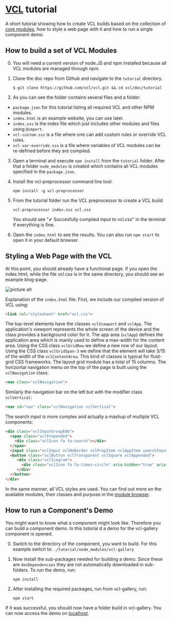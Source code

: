 # [VCL](https://vcl.github.io/) tutorial

A short tutorial showing how to create VCL builds based on the collection of
[core modules](https://github.com/vcl/vcl/modules/core-modules),
how to style a web page with it and how to run a single component demo.

## How to build a set of VCL Modules

0.  You will need a current version of node.JS and npm installed
    because all VCL modules are managed through npm.

1.  Clone the doc repo from Github and navigate to the `tutorial` directory.

    `$ git clone https://github.com/vcl/vcl.git && cd vcl/doc/tutorial`

2.  As you can see the folder contains several files and a folder:
  * `package.json` for this tutorial listing all required VCL and other NPM modules.
  * `index.html` is an example website, you can use later.
  * `index.sss` is the index file which just includes other modules and files using `@import`.
  * `vcl-custom.sss` is a file where one can add custom rules or override VCL rules.
  * `vcl-var-override.sss` is a file where variables of VCL modules can be re-defined before they are compiled.

3.  Open a terminal and execute `npm install` from the `tutorial` folder.
    After that a folder `node_modules` is created which contains all VCL modules specified in the `package.json`.

4.  Install the vcl-preprocessor command line tool:

    `npm install -g vcl-preprocessor`

5.  From the tutorial folder run the VCL preprocessor to create a VCL build:

    `vcl-preprocessor index.sss vcl.css`

    You should see "✔ Succesfully compiled input to vcl.css" in the terminal if everything is fine.

6. Open the `index.html` to see the results. You can also run `npm start` to open it in your default browser.


## Styling a Web Page with the VCL

At this point, you should already have a functional page. If you open the index.html, while the file vcl.css
is in the same directory, you should see an example blog-page.

![picture alt](https://cdn.jsdelivr.net/gh/vcl/vcl/doc/tutorial/screenshot.png)

Explanation of the `index.html` file:
First, we include our compiled version of VCL using:

```html
<link rel="stylesheet" href="vcl.css">
```
The top-level elements have the classes `vclViewport` and `vclApp`.
The application's viewport represents the whole screen of the device and
the class provides a background color for it.
The app area (`vclApp`) defines the application area which is mainly used
to define a max-width for the content area.
Using the CSS class `vclGridRow` we define a new row of our layout.
Using the CSS class `vclGridSpan-3` we define that the element will take 3/15 of the width of the `vclContentArea`.
This kind of classes is typical for fluid-grid CSS frameworks. The layout grid module has a total of 15 columns.
The horizontal navigation menu on the top of the page is built using the `vclNavigation` class:

```html
<nav class="vclNavigation">
```

Similarly the navigation bar on the left but with the modifier class `vclVertical`:

```html
<nav id="nav" class="vclNavigation vclVertical">
```

The search input is more complex and actually a mashup of multiple VCL components:

```html
<div class="vclInputGroupEmb">
  <span class="vclPrepended">
    <div class="vclIcon fa fa-search"></div>
  </span>
  <input class="vclInput vclNoBorder vclPrepItem vclAppItem searchInput" placeholder="Search Posts" type="text">
  <button class="vclButton vclTransparent vclSquare vclAppended">
     <div class="vclIcogram">
       <div class="vclIcon fa fa-times-circle" aria-hidden="true" aria-label="Clear" role="img"></div>
     </div>
  </button>
</div>
```

In the same manner, all VCL styles are used.
You can find out more on the available modules, their classes and
purpose in the [module browser](https://vcl.github.io/).

## How to run a Component's Demo

You might want to know what a component might look like.
Therefore you can build a component demo.
In this tutorial d a demo for the vcl-gallery component is opened.

0.  Switch to the directory of the component, you want to build.
    For this example switch to:
    `./tutorial/node_modules/vcl-gallery`

1.  Now install the sub-packages needed for building a demo. Since these are
   `devDependencies` they are not automatically downloaded in sub-folders.
    To run the demo, run:

    `npm install`

2.  After installing the required packages, run from vcl-gallery, run:

    `npm start`

If it was successful, you should now have a folder build in vcl-gallery.
You can now access the demo on [localhost](http://localhost:8077/example.html).
